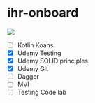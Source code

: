 # ihr-onboard
![](https://images.squarespace-cdn.com/content/54becebee4b05d09416fe7e4/1475275331705-8FDQGJ5FT59H9GOY4HT0/share_200x200.jpg?content-type=image%2Fjpeg)

- [ ] Kotlin Koans
- [X] Udemy Testing
- [X] Udemy SOLID principles
- [X] Udemy Git
- [ ] Dagger
- [ ] MVI
- [ ] Testing Code lab
